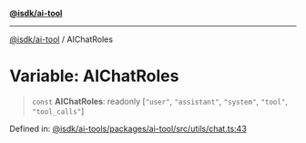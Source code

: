 [**@isdk/ai-tool**](../README.md)

***

[@isdk/ai-tool](../globals.md) / AIChatRoles

# Variable: AIChatRoles

> `const` **AIChatRoles**: readonly \[`"user"`, `"assistant"`, `"system"`, `"tool"`, `"tool_calls"`\]

Defined in: [@isdk/ai-tools/packages/ai-tool/src/utils/chat.ts:43](https://github.com/isdk/ai-tool.js/blob/4ebf370aaec9c78535cb40ffc19656d7bddcb145/src/utils/chat.ts#L43)
